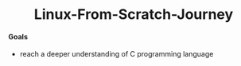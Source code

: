 <h1 align="center">Linux-From-Scratch-Journey</h1>

#### Goals

- reach a deeper understanding of C programming language
